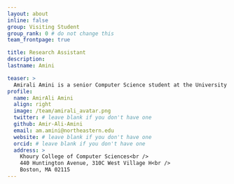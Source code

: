 ```yaml
---
layout: about
inline: false
group: Visiting Student
group_rank: 0 # do not change this
team_frontpage: true

title: Research Assistant
description:
lastname: Amini

teaser: >
  Amirali Amini is a senior Computer Science student at the University of Tehran and a Research Assistant at NeuHAI. His research focuses on NLP and Human-Computer Interaction for healthcare, with a passion for designing user-centered AI systems and improving healthcare accessibility.
profile:
  name: AmirAli Amini
  align: right
  image: /team/amirali_avatar.png
  twitter: # leave blank if you don't have one
  github: Amir-Ali-Amini
  email: am.amini@northeastern.edu
  website: # leave blank if you don't have one
  orcid: # leave blank if you don't have one
  address: >
    Khoury College of Computer Sciences<br />
    440 Huntington Avenue, 310C West Village H<br />
    Boston, MA 02115
---
```


